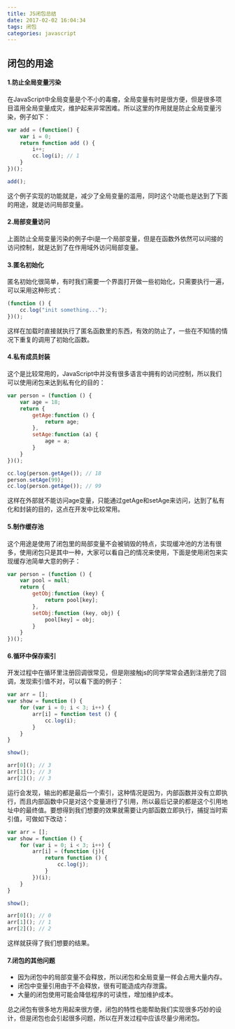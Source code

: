 ```yaml
---
title: JS闭包总结
date: 2017-02-02 16:04:34
tags: 闭包
categories: javascript
---
```

## 闭包的用途
#### 1.防止全局变量污染
在JavaScript中全局变量是个不小的毒瘤，全局变量有时是很方便，但是很多项目滥用全局变量成灾，维护起来非常困难。所以这里的作用就是防止全局变量污染，例子如下：
```javascript
var add = (function() {    
    var i = 0;   
    return function add () {       
        i++;        
        cc.log(i); // 1    
    }
})();

add();
```
<!--more-->
这个例子实现的功能就是，减少了全局变量的滥用，同时这个功能也是达到了下面的用途，就是访问局部变量。
#### 2.局部变量访问
上面防止全局变量污染的例子中i是一个局部变量，但是在函数外依然可以间接的访问控制，就是达到了在作用域外访问局部变量。
#### 3.匿名初始化
匿名初始化很简单，有时我们需要一个界面打开做一些初始化，只需要执行一遍，可以采用这种形式：
```javascript
(function () {    
    cc.log("init something...");
})();
```
这样在加载时直接就执行了匿名函数里的东西，有效的防止了，一些在不知情的情况下重复的调用了初始化函数。
#### 4.私有成员封装
这个是比较常用的，JavaScript中并没有很多语言中拥有的访问控制，所以我们可以使用闭包来达到私有化的目的：
```javascript
var person = (function () {    
    var age = 18;    
    return {        
        getAge:function () {            
            return age;       
        },        
        setAge:function (a) {           
            age = a;        
        }    
    }
})();

cc.log(person.getAge()); // 18
person.setAge(99);
cc.log(person.getAge()); // 99
```
这样在外部就不能访问age变量，只能通过getAge和setAge来访问，达到了私有化和封装的目的，这点在开发中比较常用。
#### 5.制作缓存池
这个用途是使用了闭包里的局部变量不会被销毁的特点，实现缓冲池的方法有很多，使用闭包只是其中一种，大家可以看自己的情况来使用，下面是使用闭包来实现缓存池简单大意的例子：
```javascript
var person = (function () {    
    var pool = null;    
    return {        
        getObj:function (key) {            
            return pool[key];        
        },        
        setObj:function (key, obj) {            
            pool[key] = obj;        
        }    
    }
})();
```
#### 6.循环中保存索引
开发过程中在循环里注册回调很常见，但是刚接触js的同学常常会遇到注册完了回调，发现索引值不对，可以看下面的例子：
```javascript
var arr = [];
var show = function () {    
    for (var i = 0; i < 3; i++) {        
        arr[i] = function test () {            
            cc.log(i);        
        }    
    }
}

show();

arr[0](); // 3
arr[1](); // 3
arr[2](); // 3
```
运行会发现，输出的都是最后一个索引，这种情况是因为，内部函数并没有立即执行，而且内部函数中只是对这个变量进行了引用，所以最后记录的都是这个引用地址中的最终值。要想得到我们想要的效果就需要让内部函数立即执行，捕捉当时索引值，可做如下改动：
```javascript
var arr = [];
var show = function () {    
    for (var i = 0; i < 3; i++) {        
        arr[i] = (function (j){            
            return function () {                
                cc.log(j);            
            }        
        })(i);    
    }
}

show();

arr[0](); // 0
arr[1](); // 1
arr[2](); // 2
```
这样就获得了我们想要的结果。  
#### 7.闭包的其他问题  
- 因为闭包中的局部变量不会释放，所以闭包和全局变量一样会占用大量内存。
- 闭包中变量引用由于不会释放，很有可能造成内存泄露。
- 大量的闭包使用可能会降低程序的可读性，增加维护成本。

总之闭包有很多地方用起来很方便，闭包的特性也能帮助我们实现很多巧妙的设计，但是闭包也会引起很多问题，所以在开发过程中应该尽量少用闭包。